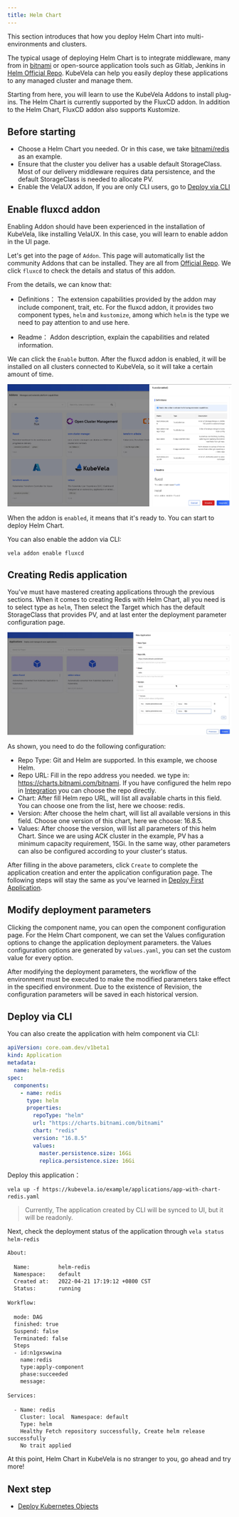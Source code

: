 ```yaml
---
title: Helm Chart
---
```


This section introduces that how you deploy Helm Chart into multi-environments and clusters.

The typical usage of deploying Helm Chart is to integrate middleware, many from in [bitnami](https://github.com/bitnami/charts) or open-source application tools such as Gitlab, Jenkins in [Helm Official Repo](https://hub.helm.sh/). KubeVela can help you easily deploy these applications to any managed cluster and manage them.

Starting from here, you will learn to use the KubeVela Addons to install plug-ins. The Helm Chart is currently supported by the FluxCD addon. In addition to the Helm Chart, FluxCD addon also supports Kustomize.

## Before starting

- Choose a Helm Chart you needed. Or in this case, we take [bitnami/redis](https://github.com/bitnami/charts/tree/master/bitnami/redis) as an example.
- Ensure that the cluster you deliver has a usable default StorageClass. Most of our delivery middleware requires data persistence, and the default StorageClass is needed to allocate PV.
- Enable the VelaUX addon, If you are only CLI users, go to [Deploy via CLI](#deploy-via-cli)

## Enable fluxcd addon

Enabling Addon should have been experienced in the installation of KubeVela, like installing VelaUX. In this case, you will learn to enable addon in the UI page.

Let's get into the page of `Addon`. This page will automatically list the community Addons that can be installed. They are all from [Official Repo](https://github.com/kubevela/catalog/tree/master/addons). We click `fluxcd` to check the details and status of this addon.

From the details, we can know that:

- Definitions： The extension capabilities provided by the addon may include component, trait, etc. For the fluxcd addon, it provides two component types, `helm` and `kustomize`, among which `helm` is the type we need to pay attention to and use here.

- Readme： Addon description, explain the capabilities and related information.

We can click the `Enable` button. After the fluxcd addon is enabled, it will be installed on all clusters connected to KubeVela, so it will take a certain amount of time.

![fluxcd addon](../resources/addon-fluxcd.jpg)

When the addon is `enabled`, it means that it's ready to. You can start to deploy Helm Chart.

You can also enable the addon via CLI:

```shell
vela addon enable fluxcd
```

## Creating Redis application

You've must have mastered creating applications through the previous sections. When it comes to creating Redis with Helm Chart, all you need is to select type as `helm`, Then select the Target which has the default StorageClass that provides PV, and at last enter the deployment parameter configuration page.

![helm app config](../resources/helm-app-config.jpg)

As shown, you need to do the following configuration:

- Repo Type: Git and Helm are supported. In this example, we choose Helm.
- Repo URL: Fill in the repo address you needed. we type in: https://charts.bitnami.com/bitnami. If you have configured the helm repo in [Integration](../how-to/dashboard/config/helm-repo) you can choose the repo directly.
- Chart: After fill Helm repo URL, will list all available charts in this field. You can choose one from the list, here we choose: redis.
- Version: After choose the helm chart, will list all available versions in this field. Choose one version of this chart, here we choose: 16.8.5.
- Values: After choose the version, will list all parameters of this helm Chart. Since we are using ACK cluster in the example, PV has a minimum capacity requirement, 15Gi. In the same way, other parameters can also be configured according to your cluster's status.

After filling in the above parameters, click `Create` to complete the application creation and enter the application configuration page. The following steps will stay the same as you've learned in [Deploy First Application](../quick-start).

## Modify deployment parameters

Clicking the component name, you can open the component configuration page. For the Helm Chart component, we can set the Values configuration options to change the application deployment parameters. the Values configuration options are generated by `values.yaml`, you can set the custom value for every option.

After modifying the deployment parameters, the workflow of the environment must be executed to make the modified parameters take effect in the specified environment. Due to the existence of Revision, the configuration parameters will be saved in each historical version.

## Deploy via CLI

You can also create the application with helm component via CLI:

```yaml
apiVersion: core.oam.dev/v1beta1
kind: Application
metadata:
  name: helm-redis
spec:
  components:
    - name: redis
      type: helm
      properties:
        repoType: "helm"
        url: "https://charts.bitnami.com/bitnami"
        chart: "redis"
        version: "16.8.5"
        values: 
          master.persistence.size: 16Gi
          replica.persistence.size: 16Gi
```

Deploy this application：

```shell
vela up -f https://kubevela.io/example/applications/app-with-chart-redis.yaml
```

> Currently, The application created by CLI will be synced to UI, but it will be readonly.

Next, check the deployment status of the application through `vela status helm-redis`

```
About:

  Name:      	helm-redis
  Namespace: 	default
  Created at:	2022-04-21 17:19:12 +0800 CST
  Status:    	running

Workflow:

  mode: DAG
  finished: true
  Suspend: false
  Terminated: false
  Steps
  - id:n1gxswwina
    name:redis
    type:apply-component
    phase:succeeded
    message:

Services:

  - Name: redis
    Cluster: local  Namespace: default
    Type: helm
    Healthy Fetch repository successfully, Create helm release successfully
    No trait applied
```

At this point, Helm Chart in KubeVela is no stranger to you, go ahead and try more!

## Next step

- [Deploy Kubernetes Objects](./k8s-object)
